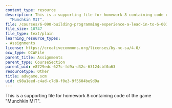 ```yaml
---
content_type: resource
description: This is a supporting file for homework 8 containing code of the game
  "Munchkin MIT".
file: /courses/6-090-building-programming-experience-a-lead-in-to-6-001-january-iap-2005/c98a1eedc4adc7d8f0e39f5604be9d9a_advgame.scm
file_size: 10747
file_type: text/plain
learning_resource_types:
- Assignments
license: https://creativecommons.org/licenses/by-nc-sa/4.0/
ocw_type: OCWFile
parent_title: Assignments
parent_type: CourseSection
parent_uid: e8729edc-627c-fd9a-d32c-63124cbf0a63
resourcetype: Other
title: advgame.scm
uid: c98a1eed-c4ad-c7d8-f0e3-9f5604be9d9a
---
```

This is a supporting file for homework 8 containing code of the game "Munchkin MIT".